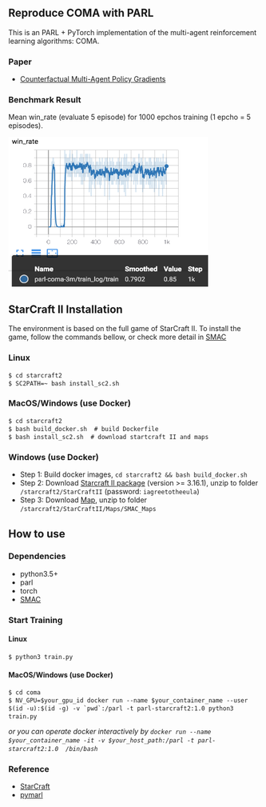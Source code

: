 ## Reproduce COMA with PARL

This is an PARL + PyTorch implementation of the multi-agent reinforcement learning algorithms: COMA.

### Paper
- [Counterfactual Multi-Agent Policy Gradients](https://arxiv.org/abs/1705.08926)

### Benchmark Result
Mean win_rate (evaluate 5 episode) for 1000 epchos training (1 epcho = 5 episodes).

<img src=".benchmark/3m_result.png" width = "400" height = "300" alt="coma-3m"/>




## StarCraft II Installation
The environment is based on the full game of StarCraft II. To install the game, follow the commands bellow, or check more detail in [SMAC](https://github.com/oxwhirl/smac#installing-starcraft-ii)

### Linux
```shell
$ cd starcraft2
$ SC2PATH=~ bash install_sc2.sh
```
### MacOS/Windows (use Docker)
```shell
$ cd starcraft2
$ bash build_docker.sh  # build Dockerfile
$ bash install_sc2.sh  # download startcraft II and maps
```
### Windows (use Docker)
- Step 1: Build docker images, `cd starcraft2 && bash build_docker.sh`
- Step 2: Download [Starcraft II package](https://github.com/Blizzard/s2client-proto#linux-packages) (version >= 3.16.1), unzip to folder `/starcraft2/StarCraftII` (password: `iagreetotheeula`)
- Step 3: Download [Map](https://github.com/oxwhirl/smac/releases/download/v0.1-beta1/SMAC_Maps.zip), unzip to folder `/starcraft2/StarCraftII/Maps/SMAC_Maps`


## How to use
### Dependencies
- python3.5+
- parl
- torch
- [SMAC](https://github.com/oxwhirl/smac)

### Start Training
#### Linux
```shell
$ python3 train.py
```
#### MacOS/Windows (use Docker)
```shell
$ cd coma
$ NV_GPU=$your_gpu_id docker run --name $your_container_name --user $(id -u):$(id -g) -v `pwd`:/parl -t parl-starcraft2:1.0 python3 train.py
```
*or you can operate docker interactively by `docker run --name $your_container_name -it -v $your_host_path:/parl -t parl-starcraft2:1.0  /bin/bash`*



### Reference
- [StarCraft](https://github.com/starry-sky6688/StarCraft)
- [pymarl](https://github.com/oxwhirl/pymarl)
